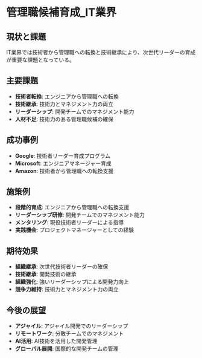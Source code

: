 # 管理職候補育成_IT業界

## 現状と課題
IT業界では技術者から管理職への転換と技術継承により、次世代リーダーの育成が重要な課題となっている。

## 主要課題
- **技術者転換**: エンジニアから管理職への転換
- **技術継承**: 技術力とマネジメント力の両立
- **リーダーシップ**: 開発チームでのマネジメント能力
- **人材不足**: 技術力のある管理職候補の確保

## 成功事例
- **Google**: 技術者リーダー育成プログラム
- **Microsoft**: エンジニアマネージャー育成
- **Amazon**: 技術者から管理職への転換支援

## 施策例
- **段階的育成**: エンジニアから管理職への転換支援
- **リーダーシップ研修**: 開発チームでのマネジメント能力
- **メンタリング**: 現役技術者リーダーによる指導
- **実践機会**: プロジェクトマネージャーとしての経験

## 期待効果
- **組織継承**: 次世代技術者リーダーの確保
- **技術継承**: 開発技術の継承
- **組織強化**: 強いリーダーシップによる開発力向上
- **競争力維持**: 技術力とマネジメント力の両立

## 今後の展望
- **アジャイル**: アジャイル開発でのリーダーシップ
- **リモートワーク**: 分散チームでのマネジメント
- **AI活用**: AI技術を活用した開発管理
- **グローバル展開**: 国際的な開発チームの管理 